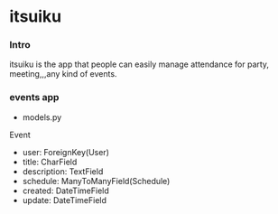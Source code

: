 # itsuiku


### Intro
itsuiku is the app that people can easily manage attendance for party, meeting,,,any kind of events.





### events app

- models.py

Event
- user: ForeignKey(User)
- title: CharField
- description: TextField
- schedule: ManyToManyField(Schedule)
- created: DateTimeField
- update: DateTimeField
